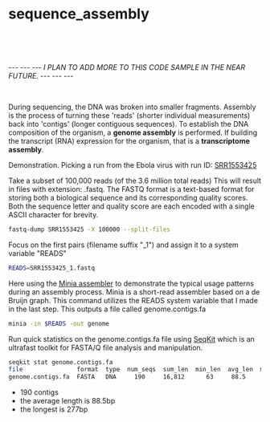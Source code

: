 # sequence_assembly

&nbsp;

&nbsp;

--- --- --- _I PLAN TO ADD MORE TO THIS CODE SAMPLE IN THE NEAR FUTURE._ --- --- ---
&nbsp;

&nbsp;



During sequencing, the DNA was broken into smaller fragments.  Assembly is the process of turning these 'reads' (shorter individual measurements) back into 'contigs' (longer contiguous sequences). To establish the DNA composition of the organism, a **genome assembly** is performed. If building the transcript (RNA) expression for the organism, that is a **transcriptome assembly**.

Demonstration.
Picking a run from the Ebola virus with run ID:  [SRR1553425](https://www.ncbi.nlm.nih.gov/sra/?term=SRR1553425 "Run ID: SRR1553425")


Take a subset of 100,000 reads (of the 3.6 million total reads)
This will result in files with extension: .fastq. The FASTQ format is a text-based format for storing both a biological sequence and its corresponding quality scores. Both the sequence letter and quality score are each encoded with a single ASCII character for brevity.
```bash
fastq-dump SRR1553425 -X 100000 --split-files
```

Focus on the first pairs (filename suffix "_1") and assign it to a system variable "READS"
```bash
READS=SRR1553425_1.fastq
```

Here using the [Minia assembler](https://github.com/GATB/minia "The Minia assembler") 
to demonstrate the typical usage patterns during an assembly process. 
Minia is a short-read assembler based on a de Bruijn graph.
This command utilizes the READS system variable that I made in the last step.
This outputs a file called genome.contigs.fa
```bash
minia -in $READS -out genome
```

Run quick statistics on the genome.contigs.fa file using
[SeqKit](https://bioinf.shenwei.me/seqkit/ "SeqKit Program")
which is an ultrafast toolkit for FASTA/Q file analysis and manipulation.
```bash
seqkit stat genome.contigs.fa
file               format  type  num_seqs  sum_len  min_len  avg_len  max_len
genome.contigs.fa  FASTA   DNA     190     16,812      63     88.5      277
```

* 190 contigs
* the average length is 88.5bp
* the longest is 277bp
